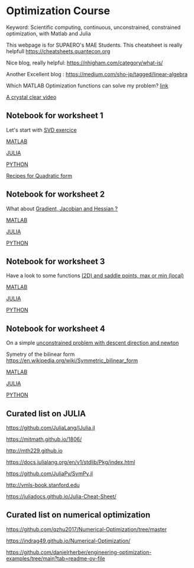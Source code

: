 # Optimization Course
Keyword: Scientific computing, continuous, unconstrained, constrained optimization, with Matlab and Julia 


This webpage is for SUPAERO's MAE Students. This cheatsheet is really helpfull https://cheatsheets.quantecon.org

Nice blog, really helpful: https://nhigham.com/category/what-is/

Another Excellent blog : https://medium.com/sho-jp/tagged/linear-algebra


Which MATLAB Optimization functions can solve my problem? [link](https://blogs.mathworks.com/matlab/2023/01/04/which-matlab-optimization-functions-can-solve-my-problem/)

[A crystal clear video](https://www.youtube.com/watch?v=GR4ff0dTLTw)


## Notebook for worksheet 1

Let's start with [SVD exercice](https://github.com/jomorlier/OptimizationCourse/blob/master/Exercises_01.pdf)

[MATLAB](http://htmlpreview.github.io/?https://github.com/jomorlier/OptimizationCourse/blob/master/MATLAB/W1.html)

[JULIA](https://github.com/jomorlier/OptimizationCourse/blob/master/JULIA/W1.md)

[PYTHON](https://github.com/jomorlier/OptimizationCourse/blob/master/PYTHON/W1.ipynb)

[Recipes for Quadratic form](https://github.com/jomorlier/OptimizationCourse/blob/master/MAEMATHS.pdf)

##  Notebook for worksheet 2

What about [Gradient, Jacobian and Hessian ?](https://github.com/jomorlier/OptimizationCourse/blob/master/Exercises_02.pdf)

[MATLAB](http://htmlpreview.github.io/?https://github.com/jomorlier/OptimizationCourse/blob/master/MATLAB/W2.html)

[JULIA](https://github.com/jomorlier/OptimizationCourse/blob/master/JULIA/W2.md)

[PYTHON](https://github.com/jomorlier/OptimizationCourse/blob/master/PYTHON/W2.ipynb)

##  Notebook for worksheet 3

Have a look to some functions [(2D) and saddle points, max or min (local)](https://github.com/jomorlier/OptimizationCourse/blob/master/Exercises_03.pdf)

[MATLAB](http://htmlpreview.github.io/?https://github.com/jomorlier/OptimizationCourse/blob/master/MATLAB/W3.html)

[JULIA](https://github.com/jomorlier/OptimizationCourse/blob/master/JULIA/W3/W3.md)

[PYTHON](https://github.com/jomorlier/OptimizationCourse/blob/master/PYTHON/W3.ipynb)

##  Notebook for worksheet 4

On a simple [unconstrained problem with descent direction and newton](https://github.com/jomorlier/OptimizationCourse/blob/master/Exercises_04.pdf)

Symetry of the bilinear form
https://en.wikipedia.org/wiki/Symmetric_bilinear_form


[MATLAB](http://htmlpreview.github.io/?https://github.com/jomorlier/OptimizationCourse/blob/master/MATLAB/W4.html)

[JULIA](https://github.com/jomorlier/OptimizationCourse/blob/master/JULIA/W4/W4.md)

[PYTHON](https://github.com/jomorlier/OptimizationCourse/blob/master/PYTHON/W4.ipynb)


## Curated list on JULIA

https://github.com/JuliaLang/IJulia.jl

https://mitmath.github.io/1806/

http://mth229.github.io

https://docs.julialang.org/en/v1/stdlib/Pkg/index.html

https://github.com/JuliaPy/SymPy.jl

http://vmls-book.stanford.edu

https://juliadocs.github.io/Julia-Cheat-Sheet/

## Curated list on numerical optimization

https://github.com/qzhu2017/Numerical-Optimization/tree/master

https://indrag49.github.io/Numerical-Optimization/

https://github.com/danielrherber/engineering-optimization-examples/tree/main?tab=readme-ov-file


